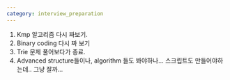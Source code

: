 ```yaml
---
category: interview_preparation
---
```


1. Kmp 알고리즘 다시 짜보기.
2. Binary coding 다시 짜 보기
3. Trie 문제 풀어보다가 종료.
4. Advanced structure들이나, algorithm 들도 봐야하나... 스크립트도 만들어야하는데.. 그냥 잘까...
